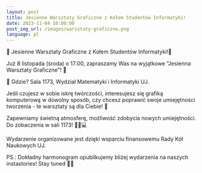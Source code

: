 ```yaml
---
layout:	post
title: Jesienne Warsztaty Graficzne z Kołem Studentów Informatyki!
date: 2023-11-04 10:00:00
post_img_url: /images/warsztaty-graficzne.png
language: pl
---
```

🍂 Jesienne Warsztaty Graficzne z Kołem Studentów Informatyki!🍁

Już 8 listopada (środa) o 17:00, zapraszamy Was na wyjątkowe "Jesienna Warsztaty Graficzne"! 🎉

📌 Gdzie? Sala 1173, Wydział Matematyki i Informatyki UJ.

Jeśli czujesz w sobie iskrę twórczości, interesujesz się grafiką komputerową w dowolny sposób, czy chcesz poprawić swoje umiejętności tworzenia - te warsztaty są dla Ciebie! 🌟

Zapewniamy świetną atmosferę, możliwość zdobycia nowych umiejętności. 
Do zobaczenia w sali 1173! 🍂🎨💻

Wydarzenie organizowane jest dzięki wsparciu finansowemu Rady Kół Naukowych UJ.

PS.: Dokładny harmonogram opublikujemy bliżej wydarzenia na naszych instastories! Stay tuned 👀👀 
